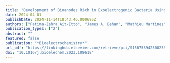 ```yaml
---
title: "Development of Bioanodes Rich in Exoelectrogenic Bacteria Using Iron-Rich Palaeomarine Sediment Inoculum"
date: 2024-04-01
publishDate: 2024-11-14T18:43:46.000695Z
authors: ["Fatima-Zahra Ait-Itto", "James A. Behan", "Mathieu Martinez", "Frédéric Barrière"]
publication_types: ["2"]
abstract: ""
featured: false
publication: "*Bioelectrochemistry*"
url_pdf: "https://linkinghub.elsevier.com/retrieve/pii/S1567539423002554"
doi: "10.1016/j.bioelechem.2023.108618"
---
```


